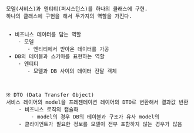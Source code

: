 <pre>
모델(서비스)과 엔티티(퍼시스턴스)를 하나의 클래스에 구현.
하나의 클래스에 구현을 해서 두가지의 역할을 가진다.
<ul>
<li>비즈니스 데이터를 담는 역할</li> - 모델
    - 엔티티에서 받아온 데이터를 가공
<li>DB의 테이블과 스키마를 표현하는 역할</li> - 엔티티
    - 모델과 DB 사이의 데이터 전달 객체
</ul>

※ DTO (Data Transfer Object)
서비스 레이어의 model을 프레젠테이션 레이어의 DTO로 변환해서 결과값 반환
    - 비즈니스 로직의 캡슐화
        - model의 경우 DB의 테이블과 구조가 유사 model의
    - 클라이언트가 필요한 정보를 모델이 전부 포함하지 않는 경우가 많음
</pre>
